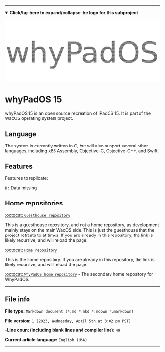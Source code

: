 
***

<details open><summary><b lang="en">Click/tap here to expand/collapse the logo for this subproject</b></summary>

![/whyPadOS_Metal_HighCompression.png](/whyPadOS_Metal_HighCompression.png)

</details>

# whyPadOS 15

whyPadOS 15 is an open source recreation of iPadOS 15. It is part of the WacOS operating system project. 

## Language

The system is currently written in C, but will also support several other languages, including x86 Assembly, Objective-C, Objective-C++, and Swift

## Features

Features to replicate:

`D:` Data missing 

## Home repositories

[:octocat: `Guesthouse repository`](https://github.com/seanpm2001/whyPadOS_15/)

This is a guesthouse repository, and not a home repository, as development mainly stays on the main WacOS side. This is just the guesthouse that the project retreats to at times. If you are already in this repository, the link is likely recursive, and will reload the page.

[:octocat: `Home repository`](https://github.com/seanpm2001/WacOS/tree/WacOS-dev/whyPadOS/15/)

This is the home repository. If you are already in this repository, the link is likely recursive, and will reload the page.

[:octocat: `WhyPadOS home repository`](https://github.com/seanpm2001/whyPadOS/) - The secondary home repository for WhyPadOS.

***

## File info

**File type:** `Markdown document (*.md *.mkd *.mdown *.markdown)`

**File version:** `1 (2023, Wednesday, April 5th at 3:02 pm PST)`

-**Line count (including blank lines and compiler line):** `49`

**Current article language:** `English (USA)`

***
